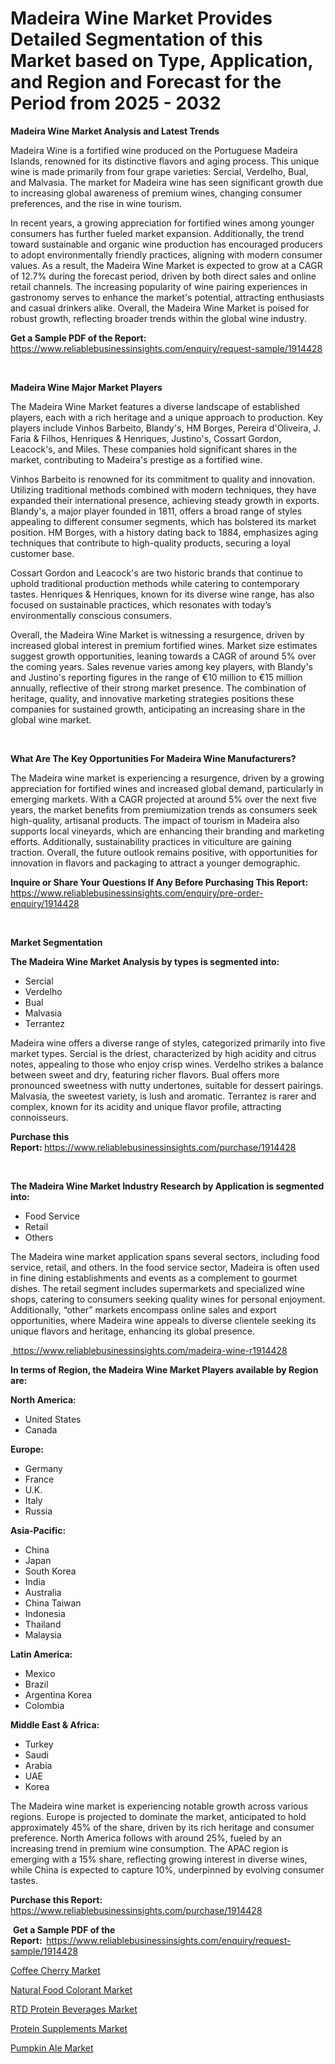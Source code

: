 <p><h1>Madeira Wine Market Provides Detailed Segmentation of this Market based on Type, Application, and Region and Forecast for the Period from 2025 - 2032</h1></p><p><strong>Madeira Wine Market Analysis and Latest Trends</strong></p>
<p><p>Madeira Wine is a fortified wine produced on the Portuguese Madeira Islands, renowned for its distinctive flavors and aging process. This unique wine is made primarily from four grape varieties: Sercial, Verdelho, Bual, and Malvasia. The market for Madeira wine has seen significant growth due to increasing global awareness of premium wines, changing consumer preferences, and the rise in wine tourism. </p><p>In recent years, a growing appreciation for fortified wines among younger consumers has further fueled market expansion. Additionally, the trend toward sustainable and organic wine production has encouraged producers to adopt environmentally friendly practices, aligning with modern consumer values. As a result, the Madeira Wine Market is expected to grow at a CAGR of 12.7% during the forecast period, driven by both direct sales and online retail channels. The increasing popularity of wine pairing experiences in gastronomy serves to enhance the market's potential, attracting enthusiasts and casual drinkers alike. Overall, the Madeira Wine Market is poised for robust growth, reflecting broader trends within the global wine industry.</p></p>
<p><strong>Get a Sample PDF of the Report:&nbsp;</strong> <a href="https://www.reliablebusinessinsights.com/enquiry/request-sample/1914428?utm_campaign=904&utm_medium=2&utm_source=Github&utm_content=ia&utm_term=14022025&utm_id=madeira-wine">https://www.reliablebusinessinsights.com/enquiry/request-sample/1914428</a></p>
<p>&nbsp;</p>
<p><strong>Madeira Wine Major Market Players</strong></p>
<p><p>The Madeira Wine Market features a diverse landscape of established players, each with a rich heritage and a unique approach to production. Key players include Vinhos Barbeito, Blandy's, HM Borges, Pereira d'Oliveira, J. Faria & Filhos, Henriques & Henriques, Justino's, Cossart Gordon, Leacock's, and Miles. These companies hold significant shares in the market, contributing to Madeira's prestige as a fortified wine.</p><p>Vinhos Barbeito is renowned for its commitment to quality and innovation. Utilizing traditional methods combined with modern techniques, they have expanded their international presence, achieving steady growth in exports. Blandy's, a major player founded in 1811, offers a broad range of styles appealing to different consumer segments, which has bolstered its market position. HM Borges, with a history dating back to 1884, emphasizes aging techniques that contribute to high-quality products, securing a loyal customer base.</p><p>Cossart Gordon and Leacock's are two historic brands that continue to uphold traditional production methods while catering to contemporary tastes. Henriques & Henriques, known for its diverse wine range, has also focused on sustainable practices, which resonates with today’s environmentally conscious consumers.</p><p>Overall, the Madeira Wine Market is witnessing a resurgence, driven by increased global interest in premium fortified wines. Market size estimates suggest growth opportunities, leaning towards a CAGR of around 5% over the coming years. Sales revenue varies among key players, with Blandy's and Justino's reporting figures in the range of €10 million to €15 million annually, reflective of their strong market presence. The combination of heritage, quality, and innovative marketing strategies positions these companies for sustained growth, anticipating an increasing share in the global wine market.</p></p>
<p>&nbsp;</p>
<p><strong>What Are The Key Opportunities For Madeira Wine Manufacturers?</strong></p>
<p><p>The Madeira wine market is experiencing a resurgence, driven by a growing appreciation for fortified wines and increased global demand, particularly in emerging markets. With a CAGR projected at around 5% over the next five years, the market benefits from premiumization trends as consumers seek high-quality, artisanal products. The impact of tourism in Madeira also supports local vineyards, which are enhancing their branding and marketing efforts. Additionally, sustainability practices in viticulture are gaining traction. Overall, the future outlook remains positive, with opportunities for innovation in flavors and packaging to attract a younger demographic.</p></p>
<p><strong>Inquire or Share Your Questions If Any Before Purchasing This Report:</strong> <a href="https://www.reliablebusinessinsights.com/enquiry/pre-order-enquiry/1914428?utm_campaign=904&utm_medium=2&utm_source=Github&utm_content=ia&utm_term=14022025&utm_id=madeira-wine">https://www.reliablebusinessinsights.com/enquiry/pre-order-enquiry/1914428</a></p>
<p>&nbsp;</p>
<p><strong>Market Segmentation</strong></p>
<p><strong>The Madeira Wine Market Analysis by types is segmented into:</strong></p>
<p><ul><li>Sercial</li><li>Verdelho</li><li>Bual</li><li>Malvasia</li><li>Terrantez</li></ul></p>
<p><p>Madeira wine offers a diverse range of styles, categorized primarily into five market types. Sercial is the driest, characterized by high acidity and citrus notes, appealing to those who enjoy crisp wines. Verdelho strikes a balance between sweet and dry, featuring richer flavors. Bual offers more pronounced sweetness with nutty undertones, suitable for dessert pairings. Malvasia, the sweetest variety, is lush and aromatic. Terrantez is rarer and complex, known for its acidity and unique flavor profile, attracting connoisseurs.</p></p>
<p><strong>Purchase this Report:&nbsp;</strong><a href="https://www.reliablebusinessinsights.com/purchase/1914428?utm_campaign=904&utm_medium=2&utm_source=Github&utm_content=ia&utm_term=14022025&utm_id=madeira-wine">https://www.reliablebusinessinsights.com/purchase/1914428</a></p>
<p>&nbsp;</p>
<p><strong>The Madeira Wine Market Industry Research by Application is segmented into:</strong></p>
<p><ul><li>Food Service</li><li>Retail</li><li>Others</li></ul></p>
<p><p>The Madeira wine market application spans several sectors, including food service, retail, and others. In the food service sector, Madeira is often used in fine dining establishments and events as a complement to gourmet dishes. The retail segment includes supermarkets and specialized wine shops, catering to consumers seeking quality wines for personal enjoyment. Additionally, “other” markets encompass online sales and export opportunities, where Madeira wine appeals to diverse clientele seeking its unique flavors and heritage, enhancing its global presence.</p></p>
<p><a href="https://www.reliablebusinessinsights.com/madeira-wine-r1914428?utm_campaign=904&utm_medium=2&utm_source=Github&utm_content=ia&utm_term=14022025&utm_id=madeira-wine">&nbsp;https://www.reliablebusinessinsights.com/madeira-wine-r1914428</a></p>
<p><strong>In terms of Region, the Madeira Wine Market Players available by Region are:</strong></p>
<p>
    <p> <strong> North America: </strong>
        <ul>
            <li>United States</li>
            <li>Canada</li>
        </ul>
        </p> 
    <p> <strong> Europe: </strong>
        <ul>
            <li>Germany</li>
            <li>France</li>
            <li>U.K.</li>
            <li>Italy</li>
            <li>Russia</li>
        </ul>
        </p> 
    <p> <strong> Asia-Pacific: </strong>
        <ul>
            <li>China</li>
            <li>Japan</li>
            <li>South Korea</li>
            <li>India</li>
            <li>Australia</li>
            <li>China Taiwan</li>
            <li>Indonesia</li>
            <li>Thailand</li>
            <li>Malaysia</li>
        </ul>
        </p> 
    <p> <strong> Latin America: </strong>
        <ul>
            <li>Mexico</li>
            <li>Brazil</li>
            <li>Argentina Korea</li>
            <li>Colombia</li>
        </ul>
        </p> 
    <p> <strong> Middle East & Africa: </strong>
        <ul>
            <li>Turkey</li>
            <li>Saudi</li>
            <li>Arabia</li>
            <li>UAE</li>
            <li>Korea</li>
        </ul>
    </p>
    </p>
<p><p>The Madeira wine market is experiencing notable growth across various regions. Europe is projected to dominate the market, anticipated to hold approximately 45% of the share, driven by its rich heritage and consumer preference. North America follows with around 25%, fueled by an increasing trend in premium wine consumption. The APAC region is emerging with a 15% share, reflecting growing interest in diverse wines, while China is expected to capture 10%, underpinned by evolving consumer tastes.</p></p>
<p><strong>Purchase this Report: </strong><a href="https://www.reliablebusinessinsights.com/purchase/1914428?utm_campaign=904&utm_medium=2&utm_source=Github&utm_content=ia&utm_term=14022025&utm_id=madeira-wine">https://www.reliablebusinessinsights.com/purchase/1914428</a></p>
<p>&nbsp;<strong>Get a Sample PDF of the Report:&nbsp;&nbsp;</strong><a href="https://www.reliablebusinessinsights.com/enquiry/request-sample/1914428?utm_campaign=904&utm_medium=2&utm_source=Github&utm_content=ia&utm_term=14022025&utm_id=madeira-wine">https://www.reliablebusinessinsights.com/enquiry/request-sample/1914428</a></p>
<p><strong></strong></p>
<p><p><a href="https://github.com/hedbomkrahe/Market-Research-Report-List-1/blob/main/coffee-cherry-market.md?utm_campaign=904&utm_medium=2&utm_source=Github&utm_content=ia&utm_term=14022025&utm_id=madeira-wine">Coffee Cherry Market</a></p><p><a href="https://github.com/chongseney974/Market-Research-Report-List-1/blob/main/natural-food-colorant-market.md?utm_campaign=904&utm_medium=2&utm_source=Github&utm_content=ia&utm_term=14022025&utm_id=madeira-wine">Natural Food Colorant Market</a></p><p><a href="https://github.com/rosalinebhakta48/Market-Research-Report-List-1/blob/main/rtd-protein-beverages-market.md?utm_campaign=904&utm_medium=2&utm_source=Github&utm_content=ia&utm_term=14022025&utm_id=madeira-wine">RTD Protein Beverages Market</a></p><p><a href="https://github.com/lateshab69/Market-Research-Report-List-1/blob/main/protein-supplements-market.md?utm_campaign=904&utm_medium=2&utm_source=Github&utm_content=ia&utm_term=14022025&utm_id=madeira-wine">Protein Supplements Market</a></p><p><a href="https://github.com/nathaliehurles7142/Market-Research-Report-List-1/blob/main/pumpkin-ale-market.md?utm_campaign=904&utm_medium=2&utm_source=Github&utm_content=ia&utm_term=14022025&utm_id=madeira-wine">Pumpkin Ale Market</a></p></p>